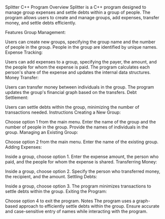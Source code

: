 Splitter C++ Program Overview
Splitter is a C++ program designed to manage group expenses and settle debts within a group of people. The program allows users to create and manage groups, add expenses, transfer money, and settle debts efficiently.

Features
Group Management:

Users can create new groups, specifying the group name and the number of people in the group.
People in the group are identified by unique names.
Expense Tracking:

Users can add expenses to a group, specifying the payer, the amount, and the people for whom the expense is paid.
The program calculates each person's share of the expense and updates the internal data structures.
Money Transfer:

Users can transfer money between individuals in the group.
The program updates the group's financial graph based on the transfers.
Debt Settlement:

Users can settle debts within the group, minimizing the number of transactions needed.
Instructions
Creating a New Group:

Choose option 1 from the main menu.
Enter the name of the group and the number of people in the group.
Provide the names of individuals in the group.
Managing an Existing Group:

Choose option 2 from the main menu.
Enter the name of the existing group.
Adding Expenses:

Inside a group, choose option 1.
Enter the expense amount, the person who paid, and the people for whom the expense is shared.
Transferring Money:

Inside a group, choose option 2.
Specify the person who transferred money, the recipient, and the amount.
Settling Debts:

Inside a group, choose option 3.
The program minimizes transactions to settle debts within the group.
Exiting the Program:

Choose option 4 to exit the program.
Notes
The program uses a graph-based approach to efficiently settle debts within the group.
Ensure accurate and case-sensitive entry of names while interacting with the program.
